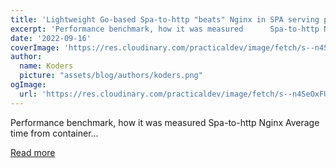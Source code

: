 ```yaml
---
title: 'Lightweight Go-based Spa-to-http "beats" Nginx in SPA serving performance'
excerpt: 'Performance benchmark, how it was measured      Spa-to-http Nginx     Average time from container...'
date: '2022-09-16'
coverImage: 'https://res.cloudinary.com/practicaldev/image/fetch/s--n4SeOxFU--/c_imagga_scale,f_auto,fl_progressive,h_420,q_auto,w_1000/https://dev-to-uploads.s3.amazonaws.com/uploads/articles/ddtk6m50puiher0gyrdy.jpeg'
author:
  name: Koders
  picture: "assets/blog/authors/koders.png"
ogImage:
  url: 'https://res.cloudinary.com/practicaldev/image/fetch/s--n4SeOxFU--/c_imagga_scale,f_auto,fl_progressive,h_420,q_auto,w_1000/https://dev-to-uploads.s3.amazonaws.com/uploads/articles/ddtk6m50puiher0gyrdy.jpeg'
---
```


Performance benchmark, how it was measured      Spa-to-http Nginx     Average time from container...

[Read more](https://dev.to/ivictbor/lightweight-go-based-spa-to-http-beats-nginx-in-spa-serving-performance-459c)
